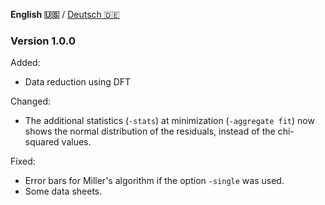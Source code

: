 **English 🇺🇸️** / [Deutsch 🇩🇪️](CHANGELOG.de.md)

### Version 1.0.0
Added:
- Data reduction using DFT

Changed:
- The additional statistics (`-stats`) at minimization (`-aggregate fit`) now shows the normal distribution of the residuals, instead of the chi-squared values.

Fixed:
- Error bars for Miller's algorithm if the option `-single` was used.
- Some data sheets.
